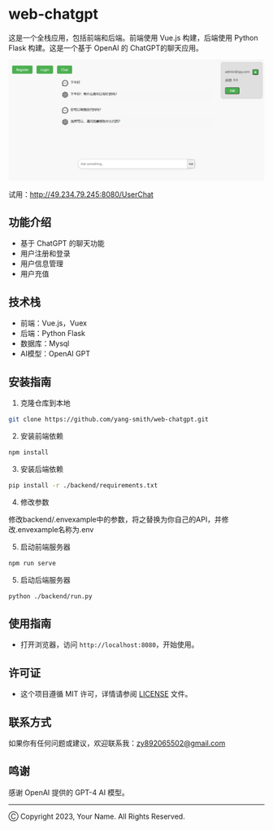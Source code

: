 # web-chatgpt

这是一个全栈应用，包括前端和后端。前端使用 Vue.js 构建，后端使用 Python Flask 构建。这是一个基于 OpenAI 的 ChatGPT的聊天应用。

![image text](https://github.com/yang-smith/web-chatgpt/blob/main/img/home.png)

试用：http://49.234.79.245:8080/UserChat

## 功能介绍

- 基于 ChatGPT 的聊天功能
- 用户注册和登录
- 用户信息管理
- 用户充值

## 技术栈

- 前端：Vue.js，Vuex
- 后端：Python Flask
- 数据库：Mysql
- AI模型：OpenAI GPT

## 安装指南

1. 克隆仓库到本地

```bash
git clone https://github.com/yang-smith/web-chatgpt.git
```

2. 安装前端依赖

```bash
npm install
```

3. 安装后端依赖

```bash
pip install -r ./backend/requirements.txt
```
4. 修改参数

 修改backend/.envexample中的参数，将之替换为你自己的API，并修改.envexample名称为.env

5. 启动前端服务器

```bash
npm run serve
```

5. 启动后端服务器

```bash
python ./backend/run.py
```

## 使用指南

- 打开浏览器，访问 `http://localhost:8080`，开始使用。

## 许可证

- 这个项目遵循 MIT 许可，详情请参阅 [LICENSE](LICENSE) 文件。

## 联系方式

如果你有任何问题或建议，欢迎联系我：zy892065502@gmail.com

## 鸣谢

感谢 OpenAI 提供的 GPT-4 AI 模型。

---

Ⓒ Copyright 2023, Your Name. All Rights Reserved.